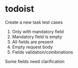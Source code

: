 # todoist

Create a new task test cases

1. Only with mandatory field
2. Mandatory field is empty
3. All fields are present
4. Empty request body
5. Fields validation/combinations

Some fields need clarification